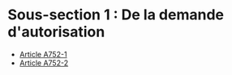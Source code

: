 # Sous-section 1  :   De la demande d'autorisation

- [Article A752-1](article-a752-1.md)
- [Article A752-2](article-a752-2.md)
